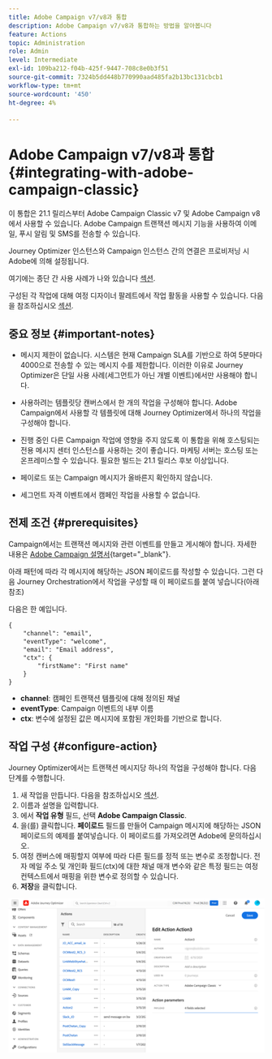 ```yaml
---
title: Adobe Campaign v7/v8과 통합
description: Adobe Campaign v7/v8과 통합하는 방법을 알아봅니다
feature: Actions
topic: Administration
role: Admin
level: Intermediate
exl-id: 109ba212-f04b-425f-9447-708c8e0b3f51
source-git-commit: 7324b5dd448b770990aad485fa2b13bc131cbcb1
workflow-type: tm+mt
source-wordcount: '450'
ht-degree: 4%

---
```


# Adobe Campaign v7/v8과 통합 {#integrating-with-adobe-campaign-classic}

이 통합은 21.1 릴리스부터 Adobe Campaign Classic v7 및 Adobe Campaign v8에서 사용할 수 있습니다. Adobe Campaign 트랜잭션 메시지 기능을 사용하여 이메일, 푸시 알림 및 SMS를 전송할 수 있습니다.

Journey Optimizer 인스턴스와 Campaign 인스턴스 간의 연결은 프로비저닝 시 Adobe에 의해 설정됩니다.

여기에는 종단 간 사용 사례가 나와 있습니다 [섹션](../building-journeys/campaign-classic-use-case.md).

구성된 각 작업에 대해 여정 디자이너 팔레트에서 작업 활동을 사용할 수 있습니다. 다음을 참조하십시오 [섹션](../building-journeys/using-adobe-campaign-classic.md).

## 중요 정보 {#important-notes}

* 메시지 제한이 없습니다. 시스템은 현재 Campaign SLA를 기반으로 하여 5분마다 4000으로 전송할 수 있는 메시지 수를 제한합니다. 이러한 이유로 Journey Optimizer은 단일 사용 사례(세그먼트가 아닌 개별 이벤트)에서만 사용해야 합니다.

* 사용하려는 템플릿당 캔버스에서 한 개의 작업을 구성해야 합니다. Adobe Campaign에서 사용할 각 템플릿에 대해 Journey Optimizer에서 하나의 작업을 구성해야 합니다.

* 진행 중인 다른 Campaign 작업에 영향을 주지 않도록 이 통합을 위해 호스팅되는 전용 메시지 센터 인스턴스를 사용하는 것이 좋습니다. 마케팅 서버는 호스팅 또는 온프레미스할 수 있습니다. 필요한 빌드는 21.1 릴리스 후보 이상입니다.

* 페이로드 또는 Campaign 메시지가 올바른지 확인하지 않습니다.

* 세그먼트 자격 이벤트에서 캠페인 작업을 사용할 수 없습니다.

## 전제 조건 {#prerequisites}

Campaign에서는 트랜잭션 메시지와 관련 이벤트를 만들고 게시해야 합니다. 자세한 내용은 [Adobe Campaign 설명서](https://experienceleague.adobe.com/docs/campaign-classic/using/transactional-messaging/introduction/about-transactional-messaging.html#transactional-messaging){target=&quot;_blank&quot;}.

아래 패턴에 따라 각 메시지에 해당하는 JSON 페이로드를 작성할 수 있습니다. 그런 다음 Journey Orchestration에서 작업을 구성할 때 이 페이로드를 붙여 넣습니다(아래 참조)

다음은 한 예입니다.

```
{
    "channel": "email",
    "eventType": "welcome",
    "email": "Email address",
    "ctx": {
        "firstName": "First name"
    }
}
```

* **channel**: 캠페인 트랜잭션 템플릿에 대해 정의된 채널
* **eventType**: Campaign 이벤트의 내부 이름
* **ctx**: 변수에 설정된 값은 메시지에 포함된 개인화를 기반으로 합니다.

## 작업 구성 {#configure-action}

Journey Optimizer에서는 트랜잭션 메시지당 하나의 작업을 구성해야 합니다. 다음 단계를 수행합니다.

1. 새 작업을 만듭니다. 다음을 참조하십시오 [섹션](../action/action.md).
1. 이름과 설명을 입력합니다.
1. 에서 **작업 유형** 필드, 선택 **Adobe Campaign Classic**.
1. 을(를) 클릭합니다. **페이로드** 필드를 만들어 Campaign 메시지에 해당하는 JSON 페이로드의 예제를 붙여넣습니다. 이 페이로드를 가져오려면 Adobe에 문의하십시오.
1. 여정 캔버스에 매핑할지 여부에 따라 다른 필드를 정적 또는 변수로 조정합니다. 전자 메일 주소 및 개인화 필드(ctx)에 대한 채널 매개 변수와 같은 특정 필드는 여정 컨텍스트에서 매핑을 위한 변수로 정의할 수 있습니다.
1. **저장**&#x200B;을 클릭합니다.

![](../assets/accintegration1.png)
